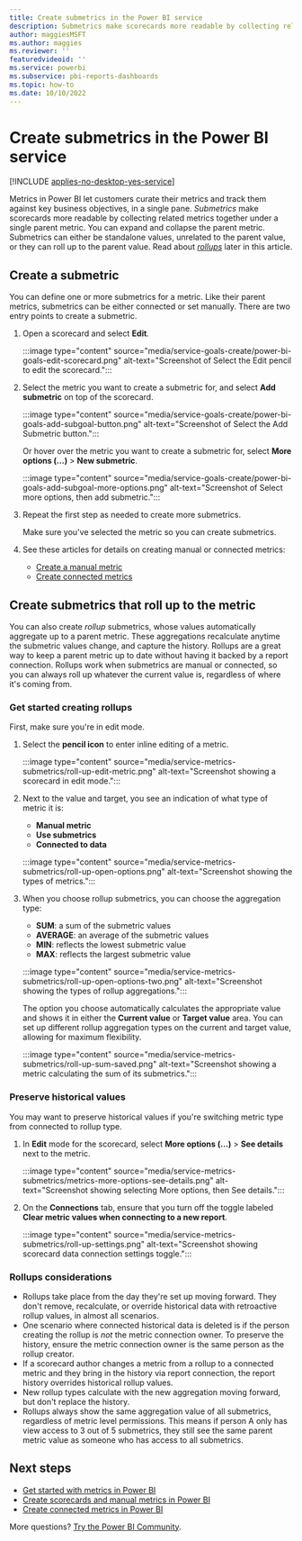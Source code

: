 ```yaml
---
title: Create submetrics in the Power BI service
description: Submetrics make scorecards more readable by collecting related metrics together under a single parent metric.
author: maggiesMSFT
ms.author: maggies
ms.reviewer: ''
featuredvideoid: ''
ms.service: powerbi
ms.subservice: pbi-reports-dashboards
ms.topic: how-to
ms.date: 10/10/2022
---
```


# Create submetrics in the Power BI service

[!INCLUDE [applies-no-desktop-yes-service](../includes/applies-no-desktop-yes-service.md)]

Metrics in Power BI let customers curate their metrics and track them against key business objectives, in a single pane. *Submetrics* make scorecards more readable by collecting related metrics together under a single parent metric. You can expand and collapse the parent metric. Submetrics can either be standalone values, unrelated to the parent value, or they can roll up to the parent value. Read about [*rollups*](#get-started-creating-rollups) later in this article.

## Create a submetric 

You can define one or more submetrics for a metric. Like their parent metrics, submetrics can be either connected or set manually. There are two entry points to create a submetric.

1. Open a scorecard and select **Edit**.

   :::image type="content" source="media/service-goals-create/power-bi-goals-edit-scorecard.png" alt-text="Screenshot of Select the Edit pencil to edit the scorecard.":::

1. Select the metric you want to create a submetric for, and select **Add submetric** on top of the scorecard.

    :::image type="content" source="media/service-goals-create/power-bi-goals-add-subgoal-button.png" alt-text="Screenshot of Select the Add Submetric button.":::

    Or hover over the metric you want to create a submetric for, select **More options (...)** > **New submetric**.  

    :::image type="content" source="media/service-goals-create/power-bi-goals-add-subgoal-more-options.png" alt-text="Screenshot of Select more options, then add submetric.":::

1. Repeat the first step as needed to create more submetrics.

    Make sure you've selected the metric so you can create submetrics.

1. See these articles for details on creating manual or connected metrics:

    - [Create a manual metric](service-goals-create.md#step-2-create-a-manual-metric) 
    - [Create connected metrics](service-goals-create-connected.md)

## Create submetrics that roll up to the metric

You can also create *rollup* submetrics, whose values automatically aggregate up to a parent metric. These aggregations recalculate anytime the submetric values change, and capture the history. Rollups are a great way to keep a parent metric up to date without having it backed by a report connection. Rollups work when submetrics are manual or connected, so you can always roll up whatever the current value is, regardless of where it's coming from.

### Get started creating rollups

First, make sure you're in edit mode.  

1. Select the **pencil icon** to enter inline editing of a metric.  

    :::image type="content" source="media/service-metrics-submetrics/roll-up-edit-metric.png" alt-text="Screenshot showing a scorecard in edit mode.":::

1. Next to the value and target, you see an indication of what type of metric it is:

    - **Manual metric**
    - **Use submetrics**
    - **Connected to data**

    :::image type="content" source="media/service-metrics-submetrics/roll-up-open-options.png" alt-text="Screenshot showing the types of metrics.":::

1. When you choose rollup submetrics, you can choose the aggregation type:

    - **SUM**: a sum of the submetric values
    - **AVERAGE**: an average of the submetric values
    - **MIN**: reflects the lowest submetric value
    - **MAX**: reflects the largest submetric value

    :::image type="content" source="media/service-metrics-submetrics/roll-up-open-options-two.png" alt-text="Screenshot showing the types of rollup aggregations.":::

    The option you choose automatically calculates the appropriate value and shows it in either the **Current value** or **Target value** area. You can set up different rollup aggregation types on the current and target value, allowing for maximum flexibility.

    :::image type="content" source="media/service-metrics-submetrics/roll-up-sum-saved.png" alt-text="Screenshot showing a metric calculating the sum of its submetrics.":::

### Preserve historical values

You may want to preserve historical values if you're switching metric type from connected to rollup type.

1. In **Edit** mode for the scorecard, select **More options (...)** > **See details** next to the metric.

    :::image type="content" source="media/service-metrics-submetrics/metrics-more-options-see-details.png" alt-text="Screenshot showing selecting More options, then See details.":::

2. On the **Connections** tab, ensure that you turn off the toggle labeled **Clear metric values when connecting to a new report**.

    :::image type="content" source="media/service-metrics-submetrics/roll-up-settings.png" alt-text="Screenshot showing scorecard data connection settings toggle.":::

### Rollups considerations

- Rollups take place from the day they're set up moving forward. They don't remove, recalculate, or override historical data with retroactive rollup values, in almost all scenarios.
- One scenario where connected historical data is deleted is if the person creating the rollup is *not* the metric connection owner. To preserve the history, ensure the metric connection owner is the same person as the rollup creator.
- If a scorecard author changes a metric from a rollup to a connected metric and they bring in the history via report connection, the report history overrides historical rollup values.
- New rollup types calculate with the new aggregation moving forward, but don't replace the history.
- Rollups always show the same aggregation value of all submetrics, regardless of metric level permissions.  This means if person A only has view access to 3 out of 5 submetrics, they still see the same parent metric value as someone who has access to all submetrics.  

## Next steps

- [Get started with metrics in Power BI](service-goals-introduction.md)
- [Create scorecards and manual metrics in Power BI](service-goals-create.md)
- [Create connected metrics in Power BI](service-goals-create-connected.md)

More questions? [Try the Power BI Community](https://community.powerbi.com/).
